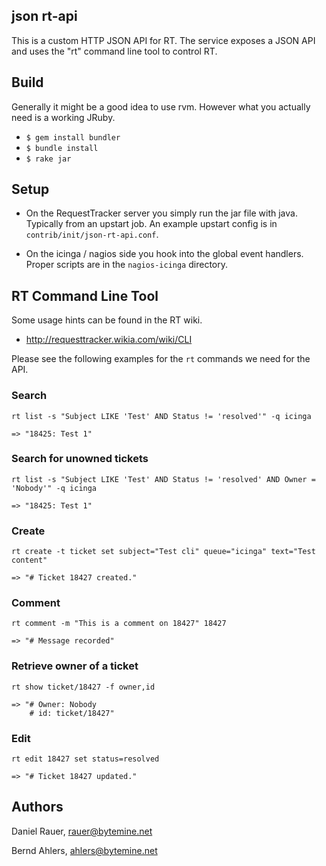 json rt-api
-----------

This is a custom HTTP JSON API for RT. The service exposes a JSON API and
uses the "rt" command line tool to control RT.

## Build

Generally it might be a good idea to use rvm.
However what you actually need is a working JRuby.

* `$ gem install bundler`
* `$ bundle install`
* `$ rake jar`

## Setup 

* On the RequestTracker server you simply run the jar file with java. Typically from an upstart job.
  An example upstart config is in `contrib/init/json-rt-api.conf`. 

* On the icinga / nagios side you hook into the global event handlers. Proper scripts are in the `nagios-icinga` directory.


## RT Command Line Tool

Some usage hints can be found in the RT wiki.

* http://requesttracker.wikia.com/wiki/CLI

Please see the following examples for the `rt` commands we need for the API.

### Search

```shell
rt list -s "Subject LIKE 'Test' AND Status != 'resolved'" -q icinga

=> "18425: Test 1"
```

### Search for unowned tickets

```shell
rt list -s "Subject LIKE 'Test' AND Status != 'resolved' AND Owner = 'Nobody'" -q icinga

=> "18425: Test 1"
```

### Create

```shell
rt create -t ticket set subject="Test cli" queue="icinga" text="Test content"

=> "# Ticket 18427 created."
```

### Comment

```shell
rt comment -m "This is a comment on 18427" 18427

=> "# Message recorded"
```

### Retrieve owner of a ticket

```shell
rt show ticket/18427 -f owner,id

=> "# Owner: Nobody
    # id: ticket/18427"
```

### Edit

```shell
rt edit 18427 set status=resolved

=> "# Ticket 18427 updated."
```

## Authors

Daniel Rauer, <rauer@bytemine.net>

Bernd Ahlers, <ahlers@bytemine.net>

